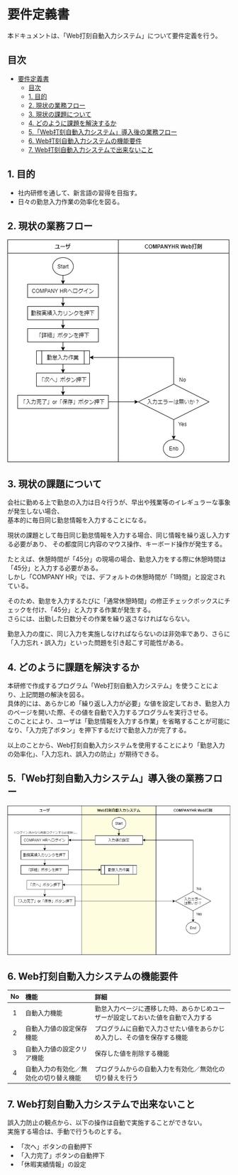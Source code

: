 # 要件定義書

本ドキュメントは、「Web打刻自動入力システム」について要件定義を行う。


## 目次
- [要件定義書](#要件定義書)
  - [目次](#目次)
  - [1. 目的](#1-目的)
  - [2. 現状の業務フロー](#2-現状の業務フロー)
  - [3. 現状の課題について](#3-現状の課題について)
  - [4. どのように課題を解決するか](#4-どのように課題を解決するか)
  - [5.「Web打刻自動入力システム」導入後の業務フロー](#5web打刻自動入力システム導入後の業務フロー)
  - [6. Web打刻自動入力システムの機能要件](#6-web打刻自動入力システムの機能要件)
  - [7. Web打刻自動入力システムで出来ないこと](#7-web打刻自動入力システムで出来ないこと)

## 1. 目的

- 社内研修を通して、新言語の習得を目指す。
- 日々の勤怠入力作業の効率化を図る。

## 2. 現状の業務フロー

![image](業務フロー(before).png)

## 3. 現状の課題について

会社に勤める上で勤怠の入力は日々行うが、早出や残業等のイレギュラーな事象が発生しない場合、  
基本的に毎日同じ勤怠情報を入力することになる。  

現状の課題として毎日同じ勤怠情報を入力する場合、同じ情報を繰り返し入力する必要があり、
その都度同じ内容のマウス操作、キーボード操作が発生する。  

たとえば、休憩時間が「45分」の現場の場合、勤怠入力をする際に休憩時間は「45分」と入力する必要がある。  
しかし「COMPANY HR」では、デフォルトの休憩時間が「1時間」と設定されている。  

そのため、勤怠を入力するたびに「通常休憩時間」の修正チェックボックスにチェックを付け、「45分」と入力する作業が発生する。  
さらには、出勤した日数分その作業を繰り返さなければならない。

勤怠入力の度に、同じ入力を実施しなければならないのは非効率であり、さらに「入力忘れ・誤入力」といった問題を引き起こす可能性がある。

## 4. どのように課題を解決するか

本研修で作成するプログラム「Web打刻自動入力システム」を使うことにより、上記問題の解決を図る。  
具体的には、あらかじめ「繰り返し入力が必要」な値を設定しておき、勤怠入力のページを開いた際、その値を自動で入力するプログラムを実行させる。  
このことにより、ユーザは「勤怠情報を入力する作業」を省略することが可能になり、「入力完了ボタン」を押下するだけで勤怠入力が完了する。

以上のことから、Web打刻自動入力システムを使用することにより「勤怠入力の効率化」、「入力忘れ、誤入力の防止」が期待できる。

## 5.「Web打刻自動入力システム」導入後の業務フロー

![image](業務フロー(after).png)

## 6. Web打刻自動入力システムの機能要件

|No |機能                                  |詳細                                                                            |
|:-:|:-------------------------------------|:-------------------------------------------------------------------------------|
| 1 |自動入力機能                          |勤怠入力ページに遷移した時、あらかじめユーザーが設定しておいた値を自動で入力する|
| 2 |自動入力値の設定保存機能              |プログラムに自動で入力させたい値をあらかじめ入力し、その値を保存する機能        |
| 3 |自動入力値の設定クリア機能            |保存した値を削除する機能                                                        |
| 4 |自動入力の有効化／無効化の切り替え機能|プログラムからの自動入力を有効化／無効化の切り替えを行う                        |

## 7. Web打刻自動入力システムで出来ないこと

誤入力防止の観点から、以下の操作は自動で実施することができない。  
実施する場合は、手動で行うものとする。  

+ 「次へ」ボタンの自動押下 
+ 「入力完了」ボタンの自動押下
+ 「休暇実績情報」の設定
